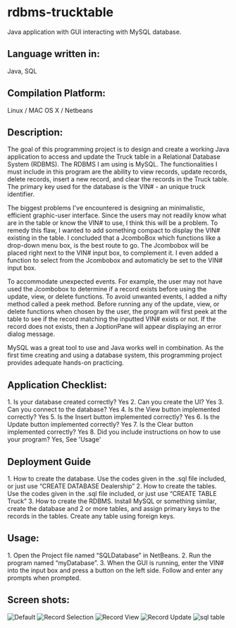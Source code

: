 # rdbms-trucktable
Java application with GUI interacting with MySQL database. 

<h2>Language written in:</h2>
<p>Java, SQL</p>

<h2>Compilation Platform:</h2>
<p>Linux / MAC OS X / Netbeans</p>

<h2>Description:</h2>
<p>The goal of this programming project is to design and create a working Java application to access and update the Truck table in a Relational Database System (RDBMS). The RDBMS I am using is MySQL. The functionalities I must include in this program are the ability to view records, update records, delete records, insert a new record, and clear the records in the Truck table. The primary key used for the database is the VIN# - an unique truck identifier. </p>
<p>The biggest problems I've encountered is designing an minimalistic, efficient graphic-user interface. Since the users may not readily know what are in the table or know the VIN# to use, I think this will be a problem. To remedy this flaw, I wanted to add something compact to display the VIN# existing in the table. I concluded that a JcomboBox which functions like a drop-down menu box, is the best route to go. The Jcombobox will be placed right next to the VIN# input box, to complement it. I even added a function to select from the Jcombobox and automaticly be set to the VIN# input box. </p>
<p>To accommodate unexpected events. For example, the user may not have used the Jcombobox to determine if a record exists before using the update, view, or delete functions. To avoid unwanted events, I added a nifty method called a peek method. Before running any of the update, view, or delete functions when chosen by the user, the program will first peek at the table to see if the record matching the inputted VIN# exists or not. If the record does not exists, then a JoptionPane will appear displaying an error dialog message.</p>
<p>MySQL was a great tool to use and Java works well in combination. As the first time creating and using a database system, this programming project provides adequate hands-on practicing. </p>

<h2>Application Checklist:</h2>
 1.	Is your database created correctly? 		Yes
 2.	Can you create the UI?		Yes
 3.	Can you connect to the database?		Yes
 4.	Is the View button implemented correctly?		Yes
 5.	Is the Insert button implemented correctly?		Yes
 6.	Is the Update button implemented correctly?		Yes
 7.	Is the Clear button implemented correctly?		Yes
 8.	Did you include instructions on how to use your program? 		Yes, See 'Usage'

<h2>Deployment Guide</h2>	
 1.	How to create the database.	
	Use the codes given in the .sql file included, or just use “CREATE DATABASE Dealership”
 2.	How to create the tables.
	Use the codes given in the .sql file included, or just use “CREATE TABLE Truck”
 3.	How to create the RDBMS.
	Install MySQL or something similar, create the database and 2 or more tables, and assign primary keys to the records in the tables. Create any table using foreign keys.

 
<h2>Usage:</h2>
 1.	Open the Project file named “SQLDatabase” in NetBeans.
 2.	Run the program named “myDatabase”.
 3.	When the GUI is running, enter the VIN# into the input box and press a button on the left side. Follow and enter any prompts when prompted. 

<h2>Screen shots:</h2>
<img src="" alt="Default">
<img src="" alt="Record Selection">
<img src="" alt="Record View">
<img src="" alt="Record Update">
<img src="" alt="sql table">
